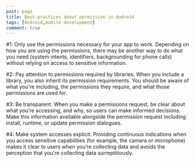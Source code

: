 ```yaml
---
post: page
title: Best practices about permission in Android
tags: [Android,mobile development]
comment: true
---
```


#1: Only use the permissions necessary for your app to work. Depending on how you are using the permissions, there may be another way to do what you need (system intents, identifiers, backgrounding for phone calls) without relying on access to sensitive information.

#2: Pay attention to permissions required by libraries. When you include a library, you also inherit its permission requirements. You should be aware of what you're including, the permissions they require, and what those permissions are used for.

#3: Be transparent. When you make a permissions request, be clear about what you’re accessing, and why, so users can make informed decisions. Make this information available alongside the permission request including install, runtime, or update permission dialogues.

#4: Make system accesses explicit. Providing continuous indications when you access sensitive capabilities (for example, the camera or microphone) makes it clear to users when you’re collecting data and avoids the perception that you're collecting data surreptitiously.
